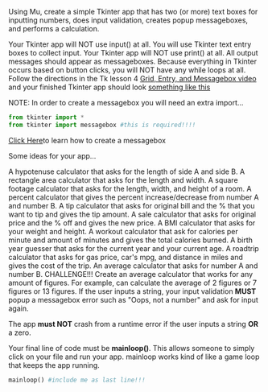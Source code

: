 Using Mu, create a simple Tkinter app that has two (or more) text boxes for inputting numbers, does input validation, creates popup messageboxes, and performs a calculation.

Your Tkinter app will NOT use input() at all. You will use Tkinter text entry boxes to collect input.
Your Tkinter app will NOT use print() at all. All output messages should appear as messageboxes.
Because everything in Tkinter occurs based on button clicks, you will NOT have any while loops at all.
Follow the directions in the Tk lesson 4 [Grid, Entry, and Messagebox video](https://drive.google.com/file/d/18mbOExKqetH_uKfzx0EoMf6QpucpWVGk/view?usp=sharing) and your finished Tkinter app should look [something like this ](https://drive.google.com/open?id=1E0xU9b5N5_I6BCC73QEDc8hZNQA_W_WT)

NOTE: In order to create a messagebox you will need an extra import...
```python
from tkinter import *
from tkinter import messagebox #this is required!!!!
```
[Click Here](http://interactivepython.org/runestone/static/CS152f17/GUIandEventDrivenProgramming/02_standard_dialog_boxes.html)to learn how to create a messagebox

Some ideas for your app...

A hypotenuse calculator that asks for the length of side A and side B.
A rectangle area calculator that asks for the length and width.
A square footage calculator that asks for the length, width, and height of a room.
A percent calculator that gives the percent increase/decrease from number A and number B.
A tip calculator that asks for original bill and the % that you want to tip and gives the tip amount.
A sale calculator that asks for original price and the % off and gives the new price.
A BMI calculator that asks for your weight and height.
A workout calculator that ask for calories per minute and amount of minutes and gives the total calories burned.
A birth year guesser that asks for the current year and your current age.
A roadtrip calculator that asks for gas price, car's mpg, and distance in miles and gives the cost of the trip.
An average calculator that asks for number A and number B.
CHALLENGE!!! Create an average calculator that works for any amount of figures. For example, can calculate the average of 2 figures or 7 figures or 13 figures.
If the user inputs a string, your input validation **MUST** popup a messagebox error such as "Oops, not a number" and ask for input again.

The app **must NOT** crash from a runtime error if the user inputs a string **OR** a zero.

Your final line of code must be **mainloop()**. This allows someone to simply click on your file and run your app. mainloop works kind of like a game loop that keeps the app running.
```python
mainloop() #include me as last line!!!
```
